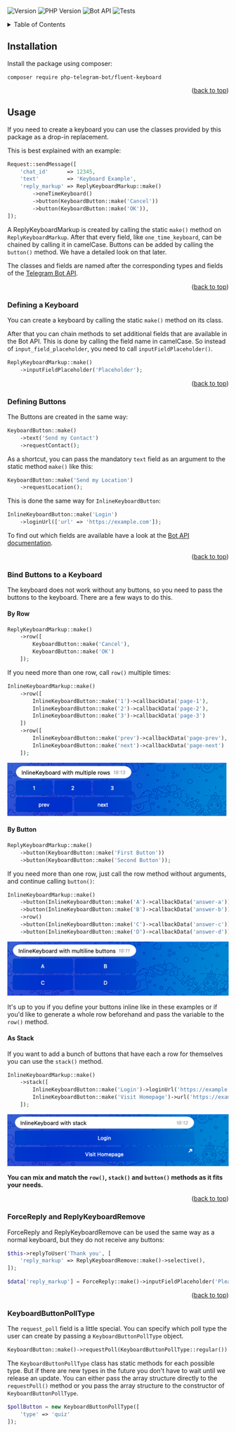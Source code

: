 <div id="top"></div>

![Version][version]
![PHP Version][php-version]
![Bot API][bot-api-shield]
![Tests][tests-shield]


<!-- TABLE OF CONTENTS -->
<details>
  <summary>Table of Contents</summary>
  <ol>
    <li><a href="#installation">Installation</a></li>
    <li>
        <a href="#usage">Usage</a>
        <ol>
            <li><a href="#defining-a-keyboard">Defining a Keyboard</a></li>
            <li><a href="#defining-buttons">Defining Buttons</a></li>
            <li>
                <a href="#bind-buttons-to-a-keyboard">Bind Buttons to a Keyboard</a>
                <ol>
                    <li><a href="#by-row">By Row</a></li>
                    <li><a href="#by-button">By Button</a></li>
                    <li><a href="#as-stack">As Stack</a></li>
                </ol>
            </li>
            <li><a href="#forcereply-and-replykeyboardremove">ForceReply and ReplyKeyboardRemove</a></li>
            <li><a href="#keyboardbuttonpolltype">KeyboardButtonPollType</a></li>
        </ol>
    </li>
  </ol>
</details>

## Installation

Install the package using composer:

```shell
composer require php-telegram-bot/fluent-keyboard 
```

<p align="right">(<a href="#top">back to top</a>)</p>

## Usage

If you need to create a keyboard you can use the classes provided by this package as a drop-in replacement.

This is best explained with an example:

```php
Request::sendMessage([
    'chat_id'      => 12345,
    'text'         => 'Keyboard Example',
    'reply_markup' => ReplyKeyboardMarkup::make()
        ->oneTimeKeyboard()
        ->button(KeyboardButton::make('Cancel'))
        ->button(KeyboardButton::make('OK')),
]);
```

A ReplyKeyboardMarkup is created by calling the static `make()` method on `ReplyKeyboardMarkup`. After that every field,
like `one_time_keyboard`, can be chained by calling it in camelCase. Buttons can be added by calling
the `button()` method. We have a detailed look on that later.

The classes and fields are named after the corresponding types and fields of
the [Telegram Bot API](https://core.telegram.org/bots/api).

<p align="right">(<a href="#top">back to top</a>)</p>

### Defining a Keyboard

You can create a keyboard by calling the static `make()` method on its class.

After that you can chain methods to set additional fields that are available in the Bot API. This is done by calling the
field name in camelCase. So instead of `input_field_placeholder`, you need to call `inputFieldPlaceholder()`.

```php
ReplyKeyboardMarkup::make()
    ->inputFieldPlaceholder('Placeholder');
```

<p align="right">(<a href="#top">back to top</a>)</p>

### Defining Buttons

The Buttons are created in the same way:

```php
KeyboardButton::make()
    ->text('Send my Contact')
    ->requestContact();
```

As a shortcut, you can pass the mandatory `text` field as an argument to the static method `make()` like this:

```php
KeyboardButton::make('Send my Location')
    ->requestLocation();
```

This is done the same way for `InlineKeyboardButton`:

```php
InlineKeyboardButton::make('Login')
    ->loginUrl(['url' => 'https://example.com']);
```

To find out which fields are available have a look at the [Bot API documentation](https://core.telegram.org/bots/api).

<p align="right">(<a href="#top">back to top</a>)</p>

### Bind Buttons to a Keyboard

The keyboard does not work without any buttons, so you need to pass the buttons to the keyboard. There are a few ways to
do this.

#### By Row

```php
ReplyKeyboardMarkup::make()
    ->row([
        KeyboardButton::make('Cancel'),
        KeyboardButton::make('OK')
    ]);
```

If you need more than one row, call `row()` multiple times:

```php
InlineKeyboardMarkup::make()
    ->row([
        InlineKeyboardButton::make('1')->callbackData('page-1'),
        InlineKeyboardButton::make('2')->callbackData('page-2'),
        InlineKeyboardButton::make('3')->callbackData('page-3')
    ])
    ->row([
        InlineKeyboardButton::make('prev')->callbackData('page-prev'),
        InlineKeyboardButton::make('next')->callbackData('page-next')
    ]);
```

![InlineKeyboard with multiple rows](./docs/images/inlinekeyboard-multiple-rows.png)

#### By Button

```php
ReplyKeyboardMarkup::make()
    ->button(KeyboardButton::make('First Button'))
    ->button(KeyboardButton::make('Second Button'));
```

If you need more than one row, just call the row method without arguments, and continue calling `button()`:

```php
InlineKeyboardMarkup::make()
    ->button(InlineKeyboardButton::make('A')->callbackData('answer-a'))
    ->button(InlineKeyboardButton::make('B')->callbackData('answer-b'))
    ->row()
    ->button(InlineKeyboardButton::make('C')->callbackData('answer-c'))
    ->button(InlineKeyboardButton::make('D')->callbackData('answer-d'));
```
![InlineKeyboard with multiline buttons](./docs/images/inlinekeyboards-multiline-buttons.png)

It's up to you if you define your buttons inline like in these examples or if you'd like to generate a whole row beforehand and
pass the variable to the `row()` method.

#### As Stack

If you want to add a bunch of buttons that have each a row for themselves you can use the `stack()` method.

```php
InlineKeyboardMarkup::make()
    ->stack([
        InlineKeyboardButton::make('Login')->loginUrl('https://example.com/login'),
        InlineKeyboardButton::make('Visit Homepage')->url('https://example.com')
    ]);
```

![InlineKeyboard with stack](./docs/images/inlinekeyboard-stack.png)

**You can mix and match the `row()`, `stack()` and `button()` methods as it fits your needs.**

<p align="right">(<a href="#top">back to top</a>)</p>

### ForceReply and ReplyKeyboardRemove

ForceReply and ReplyKeyboardRemove can be used the same way as a normal keyboard, but they do not receive any buttons:

```php
$this->replyToUser('Thank you', [
    'reply_markup' => ReplyKeyboardRemove::make()->selective(),
]);
```

```php
$data['reply_markup'] = ForceReply::make()->inputFieldPlaceholder('Please type something...');
```

<p align="right">(<a href="#top">back to top</a>)</p>

### KeyboardButtonPollType

The `request_poll` field is a little special. You can specify which poll type the user can create by passing
a `KeyboardButtonPollType` object.

```php
KeyboardButton::make()->requestPoll(KeyboardButtonPollType::regular())
```

The `KeyboardButtonPollType` class has static methods for each possible type. But if there are new types in the future
you don't have to wait until we release an update. You can either pass the array structure directly to
the `requestPoll()` method or you pass the array structure to the constructor of `KeyboardButtonPollType`.

```php
$pollButton = new KeyboardButtonPollType([
    'type' => 'quiz'
]);
```

[tests-shield]: https://img.shields.io/github/workflow/status/php-telegram-bot/fluent-keyboard/Tests?label=Tests&style=for-the-badge

[bot-api-shield]: https://img.shields.io/badge/Bot%20API-5.7%20(Jan%202022)-%232a9ed6?style=for-the-badge

[php-version]: https://img.shields.io/packagist/php-v/php-telegram-bot/fluent-keyboard?style=for-the-badge

[version]: https://img.shields.io/packagist/v/php-telegram-bot/fluent-keyboard?color=orange&label=Version&style=for-the-badge
